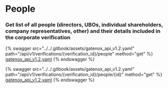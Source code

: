 # People

### Get list of all people (directors, UBOs, individual shareholders, company representatives, other) and their details included in the corporate verification

{% swagger src="../../.gitbook/assets/gatenox_api_v1.2.yaml" path="/api/v1/verifications/{verification_id}/people" method="get" %}
[gatenox_api_v1.2.yaml](../../.gitbook/assets/gatenox_api_v1.2.yaml)
{% endswagger %}

{% swagger src="../../.gitbook/assets/gatenox_api_v1.2.yaml" path="/api/v1/verifications/{verification_id}/people/{id}" method="get" %}
[gatenox_api_v1.2.yaml](../../.gitbook/assets/gatenox_api_v1.2.yaml)
{% endswagger %}
